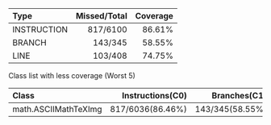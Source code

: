 |Type       |Missed/Total|Coverage|
|:---       |        ---:|    ---:|
|INSTRUCTION|    817/6100|  86.61%|
|BRANCH     |     143/345|  58.55%|
|LINE       |     103/408|  74.75%|

Class list with less coverage (Worst 5)

|Class               |Instructions(C0)|   Branches(C1)|
|:---                |            ---:|           ---:|
|math.ASCIIMathTeXImg|817/6036(86.46%)|143/345(58.55%)|
